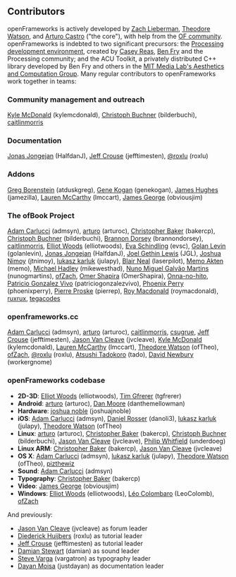 ## Contributors

openFrameworks is actively developed by <a href="http://thesystemis.com/">Zach Lieberman</a>, <a href="http://muonics.net/">Theodore Watson</a>, and <a href="http://arturocastro.net/">Arturo Castro</a> ("the core"), with help from the <a href="../community/">OF community</a>. openFrameworks is indebted to two significant precursors: the <a href="http://processing.org/">Processing development environment</a>, created by <a href="http://reas.com/">Casey Reas</a>, <a href="http://benfry.com/">Ben Fry</a> and the Processing community; and the ACU Toolkit, a privately distributed C++ library developed by Ben Fry and others in the <a href="http://acg.media.mit.edu/">MIT Media Lab's Aesthetics and Computation Group</a>. Many regular contributors to openFrameworks work together in teams:

### Community management and outreach

<a href="https://github.com/kylemcdonald">Kyle McDonald</a> (kylemcdonald)</a>, <a href="https://github.com/bilderbuchi">Christoph Buchner</a> (bilderbuchi), <a href="https://github.com/caitlinmorris">caitlinmorris</a>

### Documentation

<a href="https://github.com/HalfdanJ">Jonas Jongejan</a> (HalfdanJ), <a href="https://github.com/jefftimesten">Jeff Crouse</a> (jefftimesten), <a href="https://github.com/roxlu">@roxlu</a> (roxlu)

### Addons

<a href="https://github.com/atduskgreg">Greg Borenstein</a> (atduskgreg), <a href="https://github.com/genekogan">Gene Kogan</a> (genekogan), <a href="https://github.com/jamezilla">James Hughes</a> (jamezilla), <a href="https://github.com/lmccart">Lauren McCarthy</a> (lmccart), <a href="https://github.com/obviousjim">James George</a> (obviousjim)

### The ofBook Project

<a href="https://github.com/admsyn">Adam Carlucci</a> (admsyn), <a href="https://github.com/arturoc">arturo</a> (arturoc), <a href="https://github.com/bakercp">Christopher Baker</a> (bakercp), <a href="https://github.com/bilderbuchi">Christoph Buchner</a> (bilderbuchi), <a href="https://github.com/brannondorsey">Brannon Dorsey</a> (brannondorsey), <a href="https://github.com/caitlinmorris">caitlinmorris</a>, <a href="https://github.com/elliotwoods">Elliot Woods</a> (elliotwoods), <a href="https://github.com/evsc">Eva Schindling</a> (evsc), <a href="https://github.com/golanlevin">Golan Levin</a> (golanlevin), <a href="https://github.com/HalfdanJ">Jonas Jongejan</a> (HalfdanJ), <a href="https://github.com/JGL">Joel Gethin Lewis</a> (JGL), <a href="https://github.com/jtnimoy">Joshua Nimoy</a> (jtnimoy), <a href="https://github.com/julapy">lukasz karluk</a> (julapy), <a href="https://github.com/laserpilot">Blair Neal</a> (laserpilot), <a href="https://github.com/memo">Memo Akten</a> (memo), <a href="https://github.com/mikewesthad">Michael Hadley</a> (mikewesthad), <a href="https://github.com/nunogmartins">Nuno Miguel Galvão Martins</a> (nunogmartins), <a href="https://github.com/ofZach">ofZach</a>, <a href="https://github.com/OmerShapira">Omer Shapira</a> (OmerShapira), <a href="https://github.com/Onna-no-hito">Onna-no-hito</a>, <a href="https://github.com/patriciogonzalezvivo">Patricio Gonzalez Vivo</a> (patriciogonzalezvivo), <a href="https://github.com/phoenixperry">Phoenix Perry</a> (phoenixperry), <a href="https://github.com/pierrep">Pierre Proske</a> (pierrep), <a href="https://github.com/roymacdonald">Roy Macdonald</a> (roymacdonald), <a href="https://github.com/ruxrux">ruxrux</a>, <a href="https://github.com/tegacodes">tegacodes</a>

### openframeworks.cc
<a href="https://github.com/admsyn">Adam Carlucci</a> (admsyn), <a href="https://github.com/arturoc">arturo</a> (arturoc), <a href="https://github.com/caitlinmorris">caitlinmorris</a>, <a href="https://github.com/csugrue">csugrue</a>, <a href="https://github.com/jefftimesten">Jeff Crouse</a> (jefftimesten), <a href="https://github.com/jvcleave">Jason Van Cleave</a> (jvcleave), <a href="https://github.com/kylemcdonald">Kyle McDonald</a> (kylemcdonald), <a href="https://github.com/lmccart">Lauren McCarthy</a> (lmccart), <a href="https://github.com/ofTheo">Theodore Watson</a> (ofTheo), <a href="https://github.com/ofZach">ofZach</a>, <a href="https://github.com/roxlu">@roxlu</a> (roxlu), <a href="https://github.com/tado">Atsushi Tadokoro</a> (tado), <a href="https://github.com/workergnome">David Newbury</a> (workergnome)

### openFrameworks codebase

* **2D-3D**: <a href="https://github.com/elliotwoods">Elliot Woods</a> (elliotwoods), <a href="https://github.com/tgfrerer">Tim Gfrerer</a> (tgfrerer)
* **Android**: <a href="https://github.com/arturoc">arturo</a> (arturoc), <a href="https://github.com/danthemellowman">Dan Moore</a> (danthemellowman)
* **Hardware**: <a href="https://github.com/joshuajnoble">joshua noble</a> (joshuajnoble)
* **iOS**: <a href="https://github.com/admsyn">Adam Carlucci</a> (admsyn), <a href="https://github.com/danoli3">Daniel Rosser</a> (danoli3), <a href="https://github.com/julapy">lukasz karluk</a> (julapy), <a href="https://github.com/ofTheo">Theodore Watson</a> (ofTheo)
* **Linux**: <a href="https://github.com/arturoc">arturo</a> (arturoc), <a href="https://github.com/bakercp">Christopher Baker</a> (bakercp), <a href="https://github.com/bilderbuchi">Christoph Buchner</a> (bilderbuchi), <a href="https://github.com/jvcleave">Jason Van Cleave</a> (jvcleave), <a href="https://github.com/underdoeg">Philip Whitfield</a> (underdoeg)
* **Linux ARM**: <a href="https://github.com/bakercp">Christopher Baker</a> (bakercp), <a href="https://github.com/jvcleave">Jason Van Cleave</a> (jvcleave)
* **OS X**: <a href="https://github.com/admsyn">Adam Carlucci</a> (admsyn), <a href="https://github.com/julapy">lukasz karluk</a> (julapy), <a href="https://github.com/ofTheo">Theodore Watson</a> (ofTheo), <a href="https://github.com/pizthewiz">pizthewiz</a>
* **Sound**: <a href="https://github.com/admsyn">Adam Carlucci</a> (admsyn)
* **Typography**: <a href="https://github.com/bakercp">Christopher Baker</a> (bakercp)
* **Video**: <a href="https://github.com/obviousjim">James George</a> (obviousjim)
* **Windows**: <a href="https://github.com/elliotwoods">Elliot Woods</a> (elliotwoods), <a href="https://github.com/LeoColomb">Léo Colombaro</a> (LeoColomb), <a href="https://github.com/ofZach">ofZach</a>


And previously:

* <a href="https://github.com/jvcleave">Jason Van Cleave</a> (jvcleave) as forum leader
* <a href="http://www.roxlu.com/">Diederick Huijbers</a> (roxlu) as tutorial leader
* <a href="http://www.jeffcrouse.info/">Jeff Crouse</a> (jefftimesten) as tutorial leader
* <a href="http://damianstewart.com/">Damian Stewart</a> (damian) as sound leader
* <a href="http://www.vargatron.com/">Steve Varga</a> (vargatron) as typography leader
* <a href="http://justdayan.com/">Dayan Moisa</a> (justdayan) as documentation leader